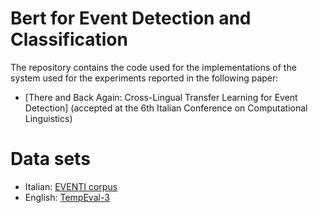 # Bert for Event Detection and Classification

The repository contains the code used for the implementations of the system used for the experiments reported in the following paper:

- [There and Back Again: Cross-Lingual Transfer Learning for Event Detection] (accepted at the 6th Italian Conference on Computational Linguistics)

# Data sets
- Italian: [EVENTI corpus](https://sites.google.com/site/eventievalita2014/)
- English: [TempEval-3](https://www.cs.york.ac.uk/semeval-2013/task1/index.php%3Fid=data.html)
